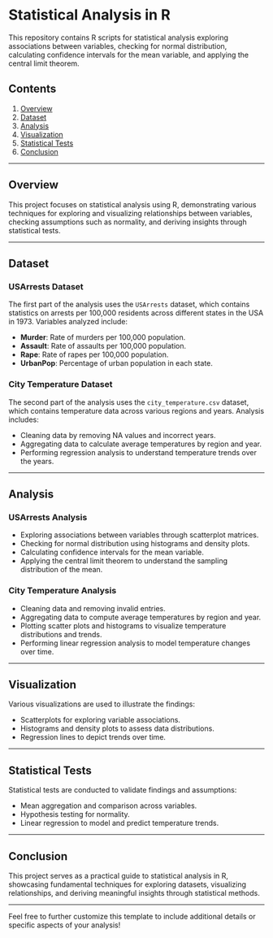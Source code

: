 # Statistical Analysis in R

This repository contains R scripts for statistical analysis exploring associations between variables, checking for normal distribution, calculating confidence intervals for the mean variable, and applying the central limit theorem.

## Contents

1. [Overview](#overview)
2. [Dataset](#dataset)
3. [Analysis](#analysis)
4. [Visualization](#visualization)
5. [Statistical Tests](#statistical-tests)
6. [Conclusion](#conclusion)

---

## Overview

This project focuses on statistical analysis using R, demonstrating various techniques for exploring and visualizing relationships between variables, checking assumptions such as normality, and deriving insights through statistical tests.

---

## Dataset

### USArrests Dataset

The first part of the analysis uses the `USArrests` dataset, which contains statistics on arrests per 100,000 residents across different states in the USA in 1973. Variables analyzed include:

- **Murder**: Rate of murders per 100,000 population.
- **Assault**: Rate of assaults per 100,000 population.
- **Rape**: Rate of rapes per 100,000 population.
- **UrbanPop**: Percentage of urban population in each state.

### City Temperature Dataset

The second part of the analysis uses the `city_temperature.csv` dataset, which contains temperature data across various regions and years. Analysis includes:

- Cleaning data by removing NA values and incorrect years.
- Aggregating data to calculate average temperatures by region and year.
- Performing regression analysis to understand temperature trends over the years.

---

## Analysis

### USArrests Analysis

- Exploring associations between variables through scatterplot matrices.
- Checking for normal distribution using histograms and density plots.
- Calculating confidence intervals for the mean variable.
- Applying the central limit theorem to understand the sampling distribution of the mean.

### City Temperature Analysis

- Cleaning data and removing invalid entries.
- Aggregating data to compute average temperatures by region and year.
- Plotting scatter plots and histograms to visualize temperature distributions and trends.
- Performing linear regression analysis to model temperature changes over time.

---

## Visualization

Various visualizations are used to illustrate the findings:

- Scatterplots for exploring variable associations.
- Histograms and density plots to assess data distributions.
- Regression lines to depict trends over time.

---

## Statistical Tests

Statistical tests are conducted to validate findings and assumptions:

- Mean aggregation and comparison across variables.
- Hypothesis testing for normality.
- Linear regression to model and predict temperature trends.

---

## Conclusion

This project serves as a practical guide to statistical analysis in R, showcasing fundamental techniques for exploring datasets, visualizing relationships, and deriving meaningful insights through statistical methods.

---

Feel free to further customize this template to include additional details or specific aspects of your analysis!
